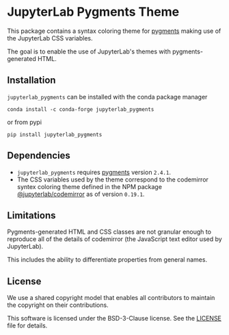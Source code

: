 # JupyterLab Pygments Theme

This package contains a syntax coloring theme for [pygments](http://pygments.org/) making use of
the JupyterLab CSS variables.

The goal is to enable the use of JupyterLab's themes with pygments-generated HTML.

## Installation

`jupyterlab_pygments` can be installed with the conda package manager

```
conda install -c conda-forge jupyterlab_pygments
```

or from pypi

```
pip install jupyterlab_pygments
```

## Dependencies

- `jupyterlab_pygments` requires [pygments](http://pygments.org) version `2.4.1`.
- The CSS variables used by the theme correspond to the codemirror syntex coloring
  theme defined in the NPM package [@jupyterlab/codemirror](https://www.npmjs.com/package/@jupyterlab/codemirror) as of version `0.19.1`.

## Limitations

Pygments-generated HTML and CSS classes are not granular enough to reproduce
all of the details of codemirror (the JavaScript text editor used by JupyterLab).

This includes the ability to differentiate properties from general names.

## License

We use a shared copyright model that enables all contributors to maintain the
copyright on their contributions.

This software is licensed under the BSD-3-Clause license. See the
[LICENSE](LICENSE) file for details.

